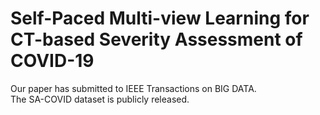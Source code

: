 # Self-Paced Multi-view Learning for CT-based Severity Assessment of COVID-19

Our paper has submitted to IEEE Transactions on BIG DATA.  
The SA-COVID dataset is publicly released.  
